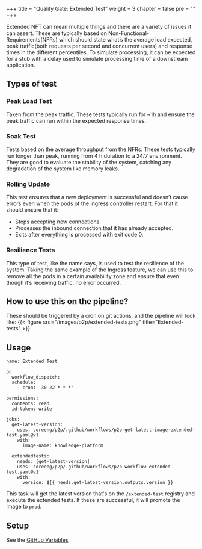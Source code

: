 +++
title = "Quality Gate: Extended Test"
weight = 3
chapter = false
pre = ""
+++


Extended NFT can mean multiple things and there are a variety of issues it can assert.
These are typically based on Non-Functional-Requirements(NFRs) which should state what’s the average load expected, peak traffic(both requests per second and concurrent users) and response times in the different percentiles.
To simulate processing, it can be expected for a stub with a delay used to simulate processing time of a downstream application.

## Types of test
### Peak Load Test
Taken from the peak traffic. These tests typically run for ~1h and ensure the peak traffic can run within the expected response times. 

### Soak Test
Tests based on the average throughput from the NFRs. These tests typically run longer than peak, running from 4 h duration to a 24/7 environment. They are good to evaluate the stability of the system, catching any degradation of the system like memory leaks.

### Rolling Update
This test ensures that a new deployment is successful and doesn’t cause errors even when the pods of the ingress controller restart. For that it should ensure that it:
* Stops accepting new connections.
* Processes the inbound connection that it has already accepted.
* Exits after everything is processed with exit code 0. 

### Resilience Tests
This type of test, like the name says, is used to test the resilience of the system. Taking the same example of the Ingress feature, we can use this to remove all the pods in a certain availability zone and ensure that even though it’s receiving traffic, no error occurred.


## How to use this on the pipeline?
These should be triggered by a cron on git actions, and the pipeline will look like:
{{< figure src="/images/p2p/extended-tests.png" title="Extended-tests" >}}

## Usage
```
name: Extended Test

on:
  workflow_dispatch:
  schedule:
    - cron: '30 22 * * *'

permissions:
  contents: read
  id-token: write

jobs:
  get-latest-version:
    uses: coreeng/p2p/.github/workflows/p2p-get-latest-image-extended-test.yaml@v1
    with:
      image-name: knowledge-platform

  extendedtests:
    needs: [get-latest-version]
    uses: coreeng/p2p/.github/workflows/p2p-workflow-extended-test.yaml@v1
    with:
      version: ${{ needs.get-latest-version.outputs.version }}
```

This task will get the latest version that's on the `/extended-test` registry and execute the extended tests. If these are successful, it will promote the image to `prod`.

## Setup
See the [GitHub Variables](..)

